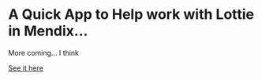 # A Quick App to Help work with Lottie in Mendix...

More coming... I think

[See it here](https://afl.welgemoed.io)
